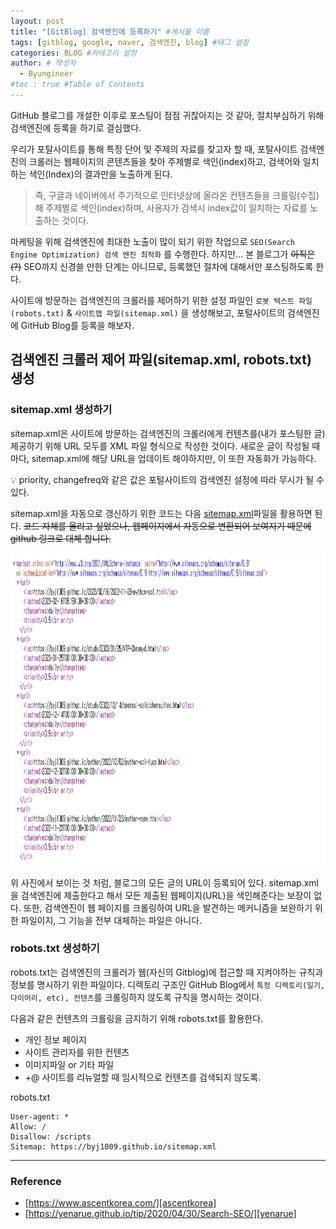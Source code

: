 ```yaml
---
layout: post
title: "[GitBlog] 검색엔진에 등록하기" #게시물 이름
tags: [gitblog, google, naver, 검색엔진, blog] #태그 설정
categories: BLOG #카테고리 설정
author: # 작성자
  - Byungineer
#toc : true #Table of Contents
---
```


GitHub 블로그를 개설한 이후로 포스팅이 점점 귀찮아지는 것 같아, 절치부심하기 위해 검색엔진에 등록을 하기로 결심했다.

우리가 포탈사이트를 통해 특정 단어 및 주제의 자료를 찾고자 할 때, 포탈사이트 검색엔진의 크롤러는 웹페이지의 콘텐츠들을 찾아 주제별로 색인(index)하고, 검색어와 일치하는 색인(Index)의 결과만을 노출하게 된다. 

> 즉, 구글과 네이버에서 주기적으로 인터넷상에 올라온 컨텐츠들을 크롤링(수집)해 주제별로 색인(index)하며, 사용자가 검색시 index값이 일치하는 자료를 노출하는 것이다.

마케팅을 위해 검색엔진에 최대한 노출이 많이 되기 위한 작업으로 `SEO(Search Engine Optimization) 검색 엔진 최적화` 를 수행한다. 하지만... 본 블로그가 ~~아직은(?)~~ SEO까지 신경쓸 만한 단계는 아니므로, 등록했던 절차에 대해서만 포스팅하도록 한다.

사이트에 방문하는 검색엔진의 크롤러를 제어하기 위한 설정 파일인 `로봇 텍스트 파일(robots.txt)` & `사이트맵 파일(sitemap.xml)` 을 생성해보고, 포털사이트의 검색엔진에 GitHub Blog를 등록을 해보자.


## 검색엔진 크롤러 제어 파일(sitemap.xml, robots.txt) 생성

### sitemap.xml 생성하기
sitemap.xml은 사이트에 방문하는 검색엔진의 크롤러에게 컨텐츠를(내가 포스팅한 글) 제공하기 위해 URL 모두를 XML 파일 형식으로 작성한 것이다. 새로운 글이 작성될 때마다, sitemap.xml에 해당 URL을 업데이트 해야하지만, 이 또한 자동화가 가능하다.

   
  <aside>
  💡 priority, changefreq와 같은 값은 포털사이트의 검색엔진 설정에 따라 무시가 될 수 있다.
  </aside>  


sitemap.xml을 자동으로 갱신하기 위한 코드는 다음 [sitemap.xml][sitemap]파일을 활용하면 된다.
~~코드 자체를 올리고 싶었으나, 웹페이지에서 자동으로 변환되어 보여지기 때문에 github 링크로 대체 합니다.~~


<img src="/image/sitemap_xml.png" alt="sitemap" style="height: 500px; width:950px;"/>

위 사진에서 보이는 것 처럼, 블로그의 모든 글의 URL이 등록되어 있다. sitemap.xml을 검색엔진에 제출한다고 해서 모든 제출된 웹페이지(URL)을 색인해준다는 보장이 없다. 또한, 검색엔진이 웹 페이지를 크롤링하여 URL을 발견하는 메커니즘을 보완하기 위한 파일이지, 그 기능을 전부 대체하는 파일은 아니다.


### robots.txt 생성하기

robots.txt는 검색엔진의 크롤러가 웹(자신의 Gitblog)에 접근할 때 지켜야하는 규칙과 정보를 명시하기 위한 파일이다. 디렉토리 구조인 GitHub Blog에서 `특정 디렉토리(일기, 다이어리, etc), 컨텐츠`를 크롤링하지 않도록 규칙을 명시하는 것이다.


다음과 같은 컨텐츠의 크롤링을 금지하기 위해 robots.txt를 활용한다.
- 개인 정보 페이지
- 사이트 관리자를 위한 컨텐츠
- 이미지파일 or 기타 파일
- +@ 사이트를 리뉴얼할 때 임시적으로 컨텐츠를 검색되지 않도록.


robots.txt
```
User-agent: *
Allow: /
Disallow: /scripts
Sitemap: https://byj1009.github.io/sitemap.xml
```



---
### Reference
- [https://www.ascentkorea.com/][ascentkorea]
- [https://yenarue.github.io/tip/2020/04/30/Search-SEO/][yenarue]

[sitemap]: https://github.com/byj1009/byj1009.github.io/blob/4fa8af2025abf18de07c8094607b8c00ba1ae592/sitemap.xml
[ascentkorea]: https://www.ascentkorea.com/what-is-robots-txt-sitemap-xml/
[yenarue]: https://yenarue.github.io/tip/2020/04/30/Search-SEO/